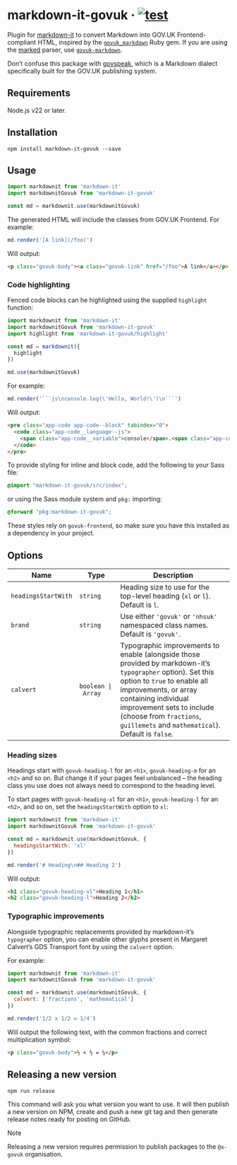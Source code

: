 # markdown-it-govuk · [![test](https://github.com/x-govuk/markdown-it-govuk/actions/workflows/test.yml/badge.svg)](https://github.com/x-govuk/markdown-it-govuk/actions/workflows/test.yml)

Plugin for [markdown-it](https://github.com/markdown-it/markdown-it) to convert Markdown into GOV.UK Frontend-compliant HTML, inspired by the [`govuk_markdown`](https://github.com/DFE-Digital/govuk_markdown) Ruby gem. If you are using the [marked](https://marked.js.org/) parser, use [`govuk-markdown`](https://github.com/x-govuk/govuk-markdown).

Don’t confuse this package with [govspeak](https://github.com/alphagov/govspeak), which is a Markdown dialect specifically built for the GOV.UK publishing system.

## Requirements

Node.js v22 or later.

## Installation

`npm install markdown-it-govuk --save`

## Usage

```js
import markdownit from 'markdown-it'
import markdownitGovuk from 'markdown-it-govuk'

const md = markdownit.use(markdownitGovuk)
```

The generated HTML will include the classes from GOV.UK Frontend. For example:

```js
md.render('[A link](/foo)')
```

Will output:

```html
<p class="govuk-body"><a class="govuk-link" href="/foo">A link</a></p>
```

### Code highlighting

Fenced code blocks can he highlighted using the supplied `highlight` function:

```js
import markdownit from 'markdown-it'
import markdownitGovuk from 'markdown-it-govuk'
import highlight from 'markdown-it-govuk/highlight'

const md = markdownit({
  highlight
})

md.use(markdownitGovuk)
```

For example:

````js
md.render('```js\nconsole.log(\'Hello, World!\')\n```')
````

Will output:

```html
<pre class="app-code app-code--block" tabindex="0">
  <code class="app-code__language--js">
    <span class="app-code__variable">console</span>.<span class="app-code__title">log</span>(<span class="app-code__string">'Hello, World!'</span>)
  </code>
</pre>
```

To provide styling for inline and block code, add the following to your Sass file:

```scss
@import "markdown-it-govuk/src/index";
```

or using the Sass module system and `pkg:` importing:

```scss
@forward "pkg:markdown-it-govuk";
```

These styles rely on `govuk-frontend`, so make sure you have this installed as a dependency in your project.

## Options

| Name                | Type               | Description                                                                                                                                                                                                                                                                                           |
| ------------------- | ------------------ | ----------------------------------------------------------------------------------------------------------------------------------------------------------------------------------------------------------------------------------------------------------------------------------------------------- |
| `headingsStartWith` | `string`           | Heading size to use for the top-level heading (`xl` or `l`). Default is `l`.                                                                                                                                                                                                                          |
| `brand`             | `string`           | Use either `'govuk'` or `'nhsuk'` namespaced class names. Default is `'govuk'`.                                                                                                                                                                                                                       |
| `calvert`           | `boolean \| Array` | Typographic improvements to enable (alongside those provided by markdown-it’s `typographer` option). Set this option to `true` to enable all improvements, or array containing individual improvement sets to include (choose from `fractions`, `guillemets` and `mathematical`). Default is `false`. |

### Heading sizes

Headings start with `govuk-heading-l` for an `<h1>`, `govuk-heading-m` for an `<h2>` and so on. But change it if your pages feel unbalanced – the heading class you use does not always need to correspond to the heading level.

To start pages with `govuk-heading-xl` for an `<h1>`, `govuk-heading-l` for an `<h2>`, and so on, set the `headingsStartWith` option to `xl`:

```js
import markdownit from 'markdown-it'
import markdownitGovuk from 'markdown-it-govuk'

const md = markdownit.use(markdownitGovuk, {
  headingsStartWith: 'xl'
})

md.render('# Heading\n## Heading 2')
```

Will output:

```html
<h1 class="govuk-heading-xl">Heading 1</h1>
<h2 class="govuk-heading-l">Heading 2</h2>
```

### Typographic improvements

Alongside typographic replacements provided by markdown-it’s `typographer` option, you can enable other glyphs present in Margaret Calvert’s GDS Transport font by using the `calvert` option.

For example:

```js
import markdownit from 'markdown-it'
import markdownitGovuk from 'markdown-it-govuk'

const md = markdownit.use(markdownitGovuk, {
  calvert: ['fractions', 'mathematical']
})

md.render('1/2 x 1/2 = 1/4')
```

Will output the following text, with the common fractions and correct multiplication symbol:

```html
<p class="govuk-body">½ × ½ = ¼</p>
```

## Releasing a new version

`npm run release`

This command will ask you what version you want to use. It will then publish a new version on NPM, create and push a new git tag and then generate release notes ready for posting on GitHub.

> [!NOTE]
> Releasing a new version requires permission to publish packages to the `@x-govuk` organisation.
